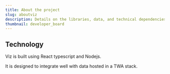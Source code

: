 ```yaml
---
title: About the project
slug: aboutviz
description: Details on the libraries, data, and technical dependencies used within the project.
thumbnail: developer_board
---
```


## Technology

Viz is built using React typescript and Nodejs.

It is designed to integrate well with data hosted in a TWA stack.
